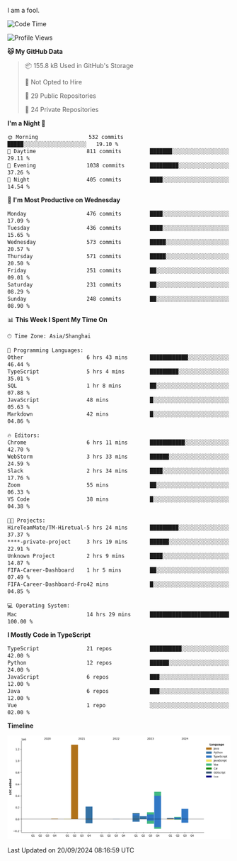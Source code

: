 I am a fool.

<!--START_SECTION:waka-->
![Code Time](http://img.shields.io/badge/Code%20Time-1%2C843%20hrs%2034%20mins-blue)

![Profile Views](http://img.shields.io/badge/Profile%20Views-0-blue)

**🐱 My GitHub Data** 

> 📦 155.8 kB Used in GitHub's Storage 
 > 
> 🚫 Not Opted to Hire
 > 
> 📜 29 Public Repositories 
 > 
> 🔑 24 Private Repositories 
 > 
**I'm a Night 🦉** 

```text
🌞 Morning                532 commits         █████░░░░░░░░░░░░░░░░░░░░   19.10 % 
🌆 Daytime                811 commits         ███████░░░░░░░░░░░░░░░░░░   29.11 % 
🌃 Evening                1038 commits        █████████░░░░░░░░░░░░░░░░   37.26 % 
🌙 Night                  405 commits         ████░░░░░░░░░░░░░░░░░░░░░   14.54 % 
```
📅 **I'm Most Productive on Wednesday** 

```text
Monday                   476 commits         ████░░░░░░░░░░░░░░░░░░░░░   17.09 % 
Tuesday                  436 commits         ████░░░░░░░░░░░░░░░░░░░░░   15.65 % 
Wednesday                573 commits         █████░░░░░░░░░░░░░░░░░░░░   20.57 % 
Thursday                 571 commits         █████░░░░░░░░░░░░░░░░░░░░   20.50 % 
Friday                   251 commits         ██░░░░░░░░░░░░░░░░░░░░░░░   09.01 % 
Saturday                 231 commits         ██░░░░░░░░░░░░░░░░░░░░░░░   08.29 % 
Sunday                   248 commits         ██░░░░░░░░░░░░░░░░░░░░░░░   08.90 % 
```


📊 **This Week I Spent My Time On** 

```text
🕑︎ Time Zone: Asia/Shanghai

💬 Programming Languages: 
Other                    6 hrs 43 mins       ████████████░░░░░░░░░░░░░   46.44 % 
TypeScript               5 hrs 4 mins        █████████░░░░░░░░░░░░░░░░   35.01 % 
SQL                      1 hr 8 mins         ██░░░░░░░░░░░░░░░░░░░░░░░   07.88 % 
JavaScript               48 mins             █░░░░░░░░░░░░░░░░░░░░░░░░   05.63 % 
Markdown                 42 mins             █░░░░░░░░░░░░░░░░░░░░░░░░   04.86 % 

🔥 Editors: 
Chrome                   6 hrs 11 mins       ███████████░░░░░░░░░░░░░░   42.70 % 
WebStorm                 3 hrs 33 mins       ██████░░░░░░░░░░░░░░░░░░░   24.59 % 
Slack                    2 hrs 34 mins       ████░░░░░░░░░░░░░░░░░░░░░   17.76 % 
Zoom                     55 mins             ██░░░░░░░░░░░░░░░░░░░░░░░   06.33 % 
VS Code                  38 mins             █░░░░░░░░░░░░░░░░░░░░░░░░   04.38 % 

🐱‍💻 Projects: 
HireTeamMate/TM-Hiretual-5 hrs 24 mins       █████████░░░░░░░░░░░░░░░░   37.37 % 
****-private-project     3 hrs 19 mins       ██████░░░░░░░░░░░░░░░░░░░   22.91 % 
Unknown Project          2 hrs 9 mins        ████░░░░░░░░░░░░░░░░░░░░░   14.87 % 
FIFA-Career-Dashboard    1 hr 5 mins         ██░░░░░░░░░░░░░░░░░░░░░░░   07.49 % 
FIFA-Career-Dashboard-Fro42 mins             █░░░░░░░░░░░░░░░░░░░░░░░░   04.85 % 

💻 Operating System: 
Mac                      14 hrs 29 mins      █████████████████████████   100.00 % 
```

**I Mostly Code in TypeScript** 

```text
TypeScript               21 repos            ██████████░░░░░░░░░░░░░░░   42.00 % 
Python                   12 repos            ██████░░░░░░░░░░░░░░░░░░░   24.00 % 
JavaScript               6 repos             ███░░░░░░░░░░░░░░░░░░░░░░   12.00 % 
Java                     6 repos             ███░░░░░░░░░░░░░░░░░░░░░░   12.00 % 
Vue                      1 repo              ░░░░░░░░░░░░░░░░░░░░░░░░░   02.00 % 
```



**Timeline**

![Lines of Code chart](https://raw.githubusercontent.com/VeejaLiu/VeejaLiu/master/assets/bar_graph.png)


 Last Updated on 20/09/2024 08:16:59 UTC
<!--END_SECTION:waka-->

